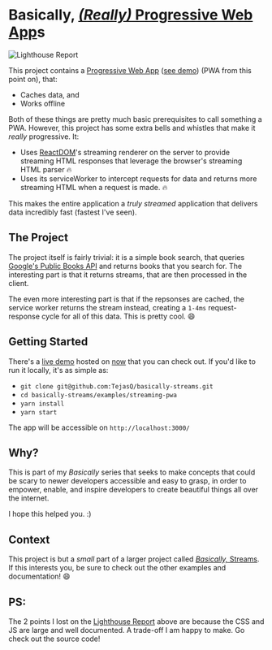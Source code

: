 # Basically, [_(Really)_ Progressive Web App](https://server-amykpvnkyu.now.sh)s
![Lighthouse Report](https://tejasq.github.io/basically-streams/examples/streaming-pwa/lighthouse-report.png)

This project contains a [Progressive Web App](https://en.wikipedia.org/wiki/Progressive_web_app) ([see demo](https://server-amykpvnkyu.now.sh)) (PWA from this point on), that:

- Caches data, and
- Works offline

Both of these things are pretty much basic prerequisites to call something a PWA. However, this project has some extra bells and whistles that make it _really_ progressive. It:

- Uses [ReactDOM](https://reactjs.org/docs/react-dom.html)'s streaming renderer on the server to provide streaming HTML responses that leverage the browser's streaming HTML parser 🔥
- Uses its serviceWorker to intercept requests for data and returns more streaming HTML when a request is made. 🔥

This makes the entire application a _truly streamed_ application that delivers data incredibly fast (fastest I've seen).

## The Project
The project itself is fairly trivial: it is a simple book search, that queries [Google's Public Books API](https://developers.google.com/books/) and returns books that you search for. The interesting part is that it returns streams, that are then processed in the client.

The even more interesting part is that if the repsonses are cached, the service worker returns the stream instead, creating a `1-4ms` request-response cycle for all of this data. This is pretty cool. 😄

## Getting Started

There's a [live demo](https://server-amykpvnkyu.now.sh) hosted on [now](https://now.sh/) that you can check out. If you'd like to run it locally, it's as simple as:

- `git clone git@github.com:TejasQ/basically-streams.git`
- `cd basically-streams/examples/streaming-pwa`
- `yarn install`
- `yarn start`

The app will be accessible on `http://localhost:3000/`

## Why?

This is part of my _Basically_ series that seeks to make concepts that could be scary to newer developers accessible and easy to grasp, in order to empower, enable, and inspire developers to create beautiful things all over the internet.

I hope this helped you. :)

## Context

This project is but a _small_ part of a larger project called [_Basically,_ Streams](https://github.com/TejasQ/basically-streams). If this interests you, be sure to check out the other examples and documentation! 😄

## PS:
The 2 points I lost on the [Lighthouse Report](https://developers.google.com/web/tools/lighthouse/) above are because the CSS and JS are large and well documented. A trade-off I am happy to make. Go check out the source code!
